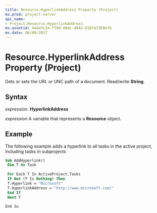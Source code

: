 ```yaml
---
title: Resource.HyperlinkAddress Property (Project)
ms.prod: project-server
api_name:
- Project.Resource.HyperlinkAddress
ms.assetid: 44de3c24-ff9d-49dc-d942-8167a73b9ef6
ms.date: 06/08/2017
---
```



# Resource.HyperlinkAddress Property (Project)

Gets or sets the URL or UNC path of a document. Read/write **String**.


## Syntax

 _expression_. **HyperlinkAddress**

 _expression_ A variable that represents a **Resource** object.


## Example

The following example adds a hyperlink to all tasks in the active project, including tasks in subprojects


```vb
Sub AddHyperlink() 
 Dim T As Task 
 
 For Each T In ActiveProject.Tasks 
 If Not (T Is Nothing) Then 
 T.Hyperlink = "Microsoft" 
 T.HyperlinkAddress = "http://www.microsoft.com/" 
 End If 
 Next T 
 
End Su
```



